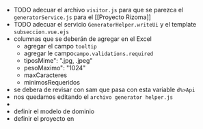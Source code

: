 - TODO adecuar el archivo `visitor.js` para que se parezca el `generatorService.js` para el [[Proyecto Rizoma]]
- TODO adecuar el servicio `GeneratorHelper.writeUi` y el template `subseccion.vue.ejs`
- columnas que se deberán de agregar en el Excel
	- agregar el campo `tooltip`
	- agregar le campo`campo.validations.required`
	- tiposMime": ".jpg, .jpeg"
	- pesoMaximo": "1024"
	- maxCaracteres
	- minimosRequeridos
- se debera de revisar con sam que pasa con esta variable `d%>Api`
- nos quedamos editando el `archivo generator helper.js`
-
- definir el modelo de dominio
- definir el proyecto en